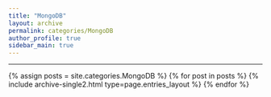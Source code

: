 ```yaml
---
title: "MongoDB"
layout: archive
permalink: categories/MongoDB
author_profile: true
sidebar_main: true
---
```


<!-- 공백이 포함되어 있는 카테고리 이름의 경우 site.categories['a b c'] 이런식으로! -->

---

{% assign posts = site.categories.MongoDB %}
{% for post in posts %} {% include archive-single2.html type=page.entries_layout %} {% endfor %}
